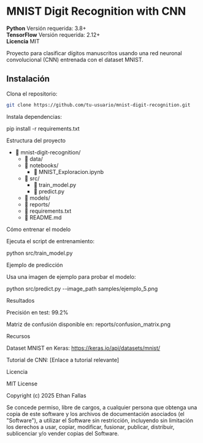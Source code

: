 # MNIST Digit Recognition with CNN

**Python** Versión requerida: 3.8+  
**TensorFlow** Versión requerida: 2.12+  
**Licencia** MIT  

Proyecto para clasificar dígitos manuscritos usando una red neuronal convolucional (CNN) entrenada con el dataset MNIST.

## Instalación

Clona el repositorio:
```bash
git clone https://github.com/tu-usuario/mnist-digit-recognition.git
```

Instala dependencias:

pip install -r requirements.txt

Estructura del proyecto

- 📁 mnist-digit-recognition/
  - 📁 data/
  - 📁 notebooks/
    - 📄 MNIST_Exploracion.ipynb
  - 📁 src/
    - 📄 train_model.py
    - 📄 predict.py
  - 📁 models/
  - 📁 reports/
  - 📄 requirements.txt
  - 📄 README.md

Cómo entrenar el modelo

Ejecuta el script de entrenamiento:

python src/train\_model.py

Ejemplo de predicción

Usa una imagen de ejemplo para probar el modelo:

python src/predict.py --image\_path samples/ejemplo\_5.png

Resultados

Precisión en test: 99.2%

Matriz de confusión disponible en: reports/confusion\_matrix.png

Recursos

Dataset MNIST en Keras: https://keras.io/api/datasets/mnist/

Tutorial de CNN: [Enlace a tutorial relevante]

Licencia

MIT License

Copyright (c) 2025 Ethan Fallas

Se concede permiso, libre de cargos, a cualquier persona que obtenga una copia de este software y los archivos de documentación asociados (el "Software"), a utilizar el Software sin restricción, incluyendo sin limitación los derechos a usar, copiar, modificar, fusionar, publicar, distribuir, sublicenciar y/o vender copias del Software.